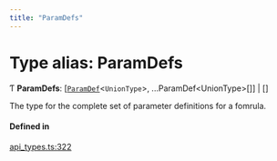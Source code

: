 ```yaml
---
title: "ParamDefs"
---
```

# Type alias: ParamDefs

Ƭ **ParamDefs**: [[`ParamDef`](../interfaces/ParamDef.md)<`UnionType`\>, ...ParamDef<UnionType\>[]] \| []

The type for the complete set of parameter definitions for a fomrula.

#### Defined in

[api_types.ts:322](https://github.com/coda/packs-sdk/blob/main/api_types.ts#L322)
